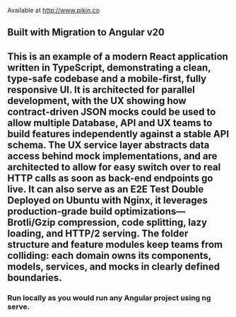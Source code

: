 Available at http://www.pikin.co

## Built with Migration to Angular v20 

## This is an example of a modern React application written in TypeScript, demonstrating a clean, type-safe codebase and a mobile-first, fully responsive UI. It is architected for parallel development, with the UX showing how contract-driven JSON mocks could be used to allow multiple Database, API and UX teams to build features independently against a stable API schema. The UX service layer abstracts data access behind mock implementations, and are architected to allow for easy switch over to real HTTP calls as soon as back-end endpoints go live. It can also serve as an E2E Test Double Deployed on Ubuntu with Nginx, it leverages production-grade build optimizations—Brotli/Gzip compression, code splitting, lazy loading, and HTTP/2 serving. The folder structure and feature modules keep teams from colliding: each domain owns its components, models, services, and mocks in clearly defined boundaries.


### Run locally as you would run any Angular project using ng serve. 
